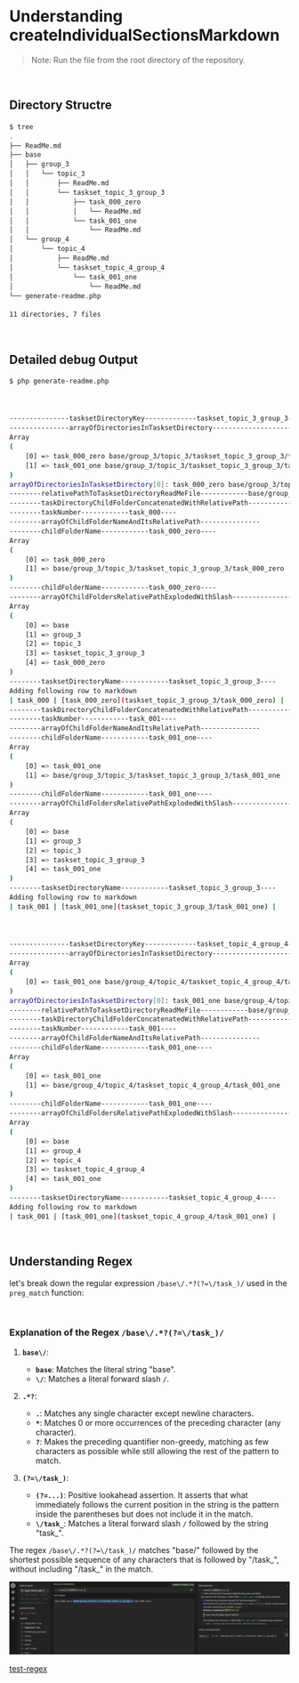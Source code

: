 # Understanding createIndividualSectionsMarkdown

> Note: Run the file from the root directory of the repository.

<br>

## Directory Structre

```bash
$ tree 
.
├── ReadMe.md
├── base
│   ├── group_3
│   │   └── topic_3
│   │       ├── ReadMe.md
│   │       └── taskset_topic_3_group_3
│   │           ├── task_000_zero
│   │           │   └── ReadMe.md
│   │           └── task_001_one
│   │               └── ReadMe.md
│   └── group_4
│       └── topic_4
│           ├── ReadMe.md
│           └── taskset_topic_4_group_4
│               └── task_001_one
│                   └── ReadMe.md
└── generate-readme.php

11 directories, 7 files
```

<br>

## Detailed debug Output

```bash
$ php generate-readme.php



---------------tasksetDirectoryKey-------------taskset_topic_3_group_3-----------------------------------------------------------
---------------arrayOfDirectoriesInTasksetDirectory--------------------------------------------------------------------------------
Array
(
    [0] => task_000_zero base/group_3/topic_3/taskset_topic_3_group_3/task_000_zero
    [1] => task_001_one base/group_3/topic_3/taskset_topic_3_group_3/task_001_one
)
arrayOfDirectoriesInTasksetDirectory[0]: task_000_zero base/group_3/topic_3/taskset_topic_3_group_3/task_000_zero--------relativePathToTasksetDirectoryReadMeFile------------base/group_3/topic_3/taskset_topic_3_group_3----
--------relativePathToTasksetDirectoryReadMeFile------------base/group_3/topic_3----
--------taskDirectoryChildFolderConcatenatedWithRelativePath------------task_000_zero base/group_3/topic_3/taskset_topic_3_group_3/task_000_zero----
--------taskNumber------------task_000----
--------arrayOfChildFolderNameAndItsRelativePath---------------
--------childFolderName------------task_000_zero----
Array
(
    [0] => task_000_zero
    [1] => base/group_3/topic_3/taskset_topic_3_group_3/task_000_zero
)
--------childFolderName------------task_000_zero----
--------arrayOfChildFoldersRelativePathExplodedWithSlash---------------
Array
(
    [0] => base
    [1] => group_3
    [2] => topic_3
    [3] => taskset_topic_3_group_3
    [4] => task_000_zero
)
--------tasksetDirectoryName------------taskset_topic_3_group_3----
Adding following row to markdown
| task_000 | [task_000_zero](taskset_topic_3_group_3/task_000_zero) |
--------taskDirectoryChildFolderConcatenatedWithRelativePath------------task_001_one base/group_3/topic_3/taskset_topic_3_group_3/task_001_one----
--------taskNumber------------task_001----
--------arrayOfChildFolderNameAndItsRelativePath---------------
--------childFolderName------------task_001_one----
Array
(
    [0] => task_001_one
    [1] => base/group_3/topic_3/taskset_topic_3_group_3/task_001_one
)
--------childFolderName------------task_001_one----
--------arrayOfChildFoldersRelativePathExplodedWithSlash---------------
Array
(
    [0] => base
    [1] => group_3
    [2] => topic_3
    [3] => taskset_topic_3_group_3
    [4] => task_001_one
)
--------tasksetDirectoryName------------taskset_topic_3_group_3----
Adding following row to markdown
| task_001 | [task_001_one](taskset_topic_3_group_3/task_001_one) |



---------------tasksetDirectoryKey-------------taskset_topic_4_group_4-----------------------------------------------------------
---------------arrayOfDirectoriesInTasksetDirectory--------------------------------------------------------------------------------
Array
(
    [0] => task_001_one base/group_4/topic_4/taskset_topic_4_group_4/task_001_one
)
arrayOfDirectoriesInTasksetDirectory[0]: task_001_one base/group_4/topic_4/taskset_topic_4_group_4/task_001_one--------relativePathToTasksetDirectoryReadMeFile------------base/group_4/topic_4/taskset_topic_4_group_4----
--------relativePathToTasksetDirectoryReadMeFile------------base/group_4/topic_4----
--------taskDirectoryChildFolderConcatenatedWithRelativePath------------task_001_one base/group_4/topic_4/taskset_topic_4_group_4/task_001_one----
--------taskNumber------------task_001----
--------arrayOfChildFolderNameAndItsRelativePath---------------
--------childFolderName------------task_001_one----
Array
(
    [0] => task_001_one
    [1] => base/group_4/topic_4/taskset_topic_4_group_4/task_001_one
)
--------childFolderName------------task_001_one----
--------arrayOfChildFoldersRelativePathExplodedWithSlash---------------
Array
(
    [0] => base
    [1] => group_4
    [2] => topic_4
    [3] => taskset_topic_4_group_4
    [4] => task_001_one
)
--------tasksetDirectoryName------------taskset_topic_4_group_4----
Adding following row to markdown
| task_001 | [task_001_one](taskset_topic_4_group_4/task_001_one) |
```

<br>

## Understanding Regex

let's break down the regular expression `/base\/.*?(?=\/task_)/` used in the `preg_match` function:

<br>

### Explanation of the Regex `/base\/.*?(?=\/task_)/`

1. **`base\/`**:
   - **`base`**: Matches the literal string "base".
   - **`\/`**: Matches a literal forward slash `/`.

2. **`.*?`**:
   - **`.`**: Matches any single character except newline characters.
   - **`*`**: Matches 0 or more occurrences of the preceding character (any character).
   - **`?`**: Makes the preceding quantifier non-greedy, matching as few characters as possible while still allowing the rest of the pattern to match.

3. **`(?=\/task_)`**:
   - **`(?=...)`**: Positive lookahead assertion. It asserts that what immediately follows the current position in the string is the pattern inside the parentheses but does not include it in the match.
   - **`\/task_`**: Matches a literal forward slash `/` followed by the string "task_".

The regex `/base\/.*?(?=\/task_)/` matches "base/" followed by the shortest possible sequence of any characters that is followed by "/task_", without including "/task_" in the match.

![img](.images/image-2024-06-18-11-23-17.png)

[test-regex](https://regex101.com/r/hvpsc3/1)